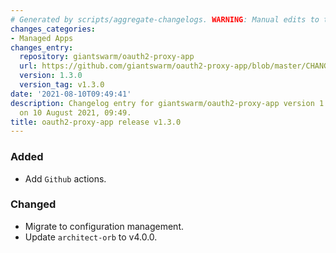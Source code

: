 ```yaml
---
# Generated by scripts/aggregate-changelogs. WARNING: Manual edits to this files will be overwritten.
changes_categories:
- Managed Apps
changes_entry:
  repository: giantswarm/oauth2-proxy-app
  url: https://github.com/giantswarm/oauth2-proxy-app/blob/master/CHANGELOG.md#130---2021-08-10
  version: 1.3.0
  version_tag: v1.3.0
date: '2021-08-10T09:49:41'
description: Changelog entry for giantswarm/oauth2-proxy-app version 1.3.0, published
  on 10 August 2021, 09:49.
title: oauth2-proxy-app release v1.3.0
---
```


### Added
- Add `Github` actions.
### Changed
- Migrate to configuration management.
- Update `architect-orb` to v4.0.0.
